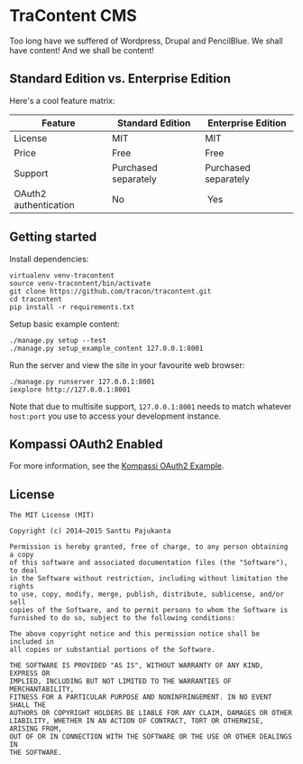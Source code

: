 # TraContent CMS

Too long have we suffered of Wordpress, Drupal and PencilBlue. We shall have content! And we shall be content!

## Standard Edition vs. Enterprise Edition

Here's a cool feature matrix:

| Feature | Standard Edition | Enterprise Edition |
|---------|------------------|--------------------|
| License | MIT | MIT |
| Price | Free | Free |
| Support | Purchased separately | Purchased separately |
| OAuth2 authentication | No | Yes |

## Getting started

Install dependencies:

    virtualenv venv-tracontent
    source venv-tracontent/bin/activate
    git clone https://github.com/tracon/tracontent.git
    cd tracontent
    pip install -r requirements.txt

Setup basic example content:

    ./manage.py setup --test
    ./manage.py setup_example_content 127.0.0.1:8001

Run the server and view the site in your favourite web browser:

    ./manage.py runserver 127.0.0.1:8001
    iexplore http://127.0.0.1:8001

Note that due to multisite support, `127.0.0.1:8001` needs to match whatever `host:port` you use to access your development instance.

## Kompassi OAuth2 Enabled

For more information, see the [Kompassi OAuth2 Example](/tracon/kompassi-oauth2-example).

## License

    The MIT License (MIT)

    Copyright (c) 2014–2015 Santtu Pajukanta

    Permission is hereby granted, free of charge, to any person obtaining a copy
    of this software and associated documentation files (the "Software"), to deal
    in the Software without restriction, including without limitation the rights
    to use, copy, modify, merge, publish, distribute, sublicense, and/or sell
    copies of the Software, and to permit persons to whom the Software is
    furnished to do so, subject to the following conditions:

    The above copyright notice and this permission notice shall be included in
    all copies or substantial portions of the Software.

    THE SOFTWARE IS PROVIDED "AS IS", WITHOUT WARRANTY OF ANY KIND, EXPRESS OR
    IMPLIED, INCLUDING BUT NOT LIMITED TO THE WARRANTIES OF MERCHANTABILITY,
    FITNESS FOR A PARTICULAR PURPOSE AND NONINFRINGEMENT. IN NO EVENT SHALL THE
    AUTHORS OR COPYRIGHT HOLDERS BE LIABLE FOR ANY CLAIM, DAMAGES OR OTHER
    LIABILITY, WHETHER IN AN ACTION OF CONTRACT, TORT OR OTHERWISE, ARISING FROM,
    OUT OF OR IN CONNECTION WITH THE SOFTWARE OR THE USE OR OTHER DEALINGS IN
    THE SOFTWARE.
